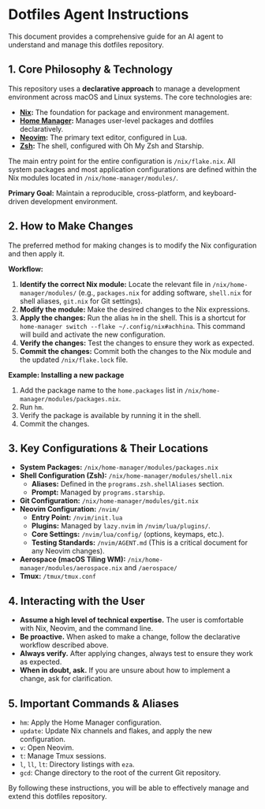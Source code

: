 # Dotfiles Agent Instructions

This document provides a comprehensive guide for an AI agent to understand and manage this dotfiles repository.

## 1. Core Philosophy & Technology

This repository uses a **declarative approach** to manage a development environment across macOS and Linux systems. The core technologies are:

-   **[Nix](https://nixos.org/):** The foundation for package and environment management.
-   **[Home Manager](https://github.com/nix-community/home-manager):** Manages user-level packages and dotfiles declaratively.
-   **[Neovim](https://neovim.io/):** The primary text editor, configured in Lua.
-   **[Zsh](https://www.zsh.org/):** The shell, configured with Oh My Zsh and Starship.

The main entry point for the entire configuration is `/nix/flake.nix`. All system packages and most application configurations are defined within the Nix modules located in `/nix/home-manager/modules/`.

**Primary Goal:** Maintain a reproducible, cross-platform, and keyboard-driven development environment.

## 2. How to Make Changes

The preferred method for making changes is to modify the Nix configuration and then apply it.

**Workflow:**

1.  **Identify the correct Nix module:** Locate the relevant file in `/nix/home-manager/modules/` (e.g., `packages.nix` for adding software, `shell.nix` for shell aliases, `git.nix` for Git settings).
2.  **Modify the module:** Make the desired changes to the Nix expressions.
3.  **Apply the changes:** Run the alias `hm` in the shell. This is a shortcut for `home-manager switch --flake ~/.config/nix#achhina`. This command will build and activate the new configuration.
4.  **Verify the changes:** Test the changes to ensure they work as expected.
5.  **Commit the changes:** Commit both the changes to the Nix module and the updated `/nix/flake.lock` file.

**Example: Installing a new package**

1.  Add the package name to the `home.packages` list in `/nix/home-manager/modules/packages.nix`.
2.  Run `hm`.
3.  Verify the package is available by running it in the shell.
4.  Commit the changes.

## 3. Key Configurations & Their Locations

-   **System Packages:** `/nix/home-manager/modules/packages.nix`
-   **Shell Configuration (Zsh):** `/nix/home-manager/modules/shell.nix`
    -   **Aliases:** Defined in the `programs.zsh.shellAliases` section.
    -   **Prompt:** Managed by `programs.starship`.
-   **Git Configuration:** `/nix/home-manager/modules/git.nix`
-   **Neovim Configuration:** `/nvim/`
    -   **Entry Point:** `/nvim/init.lua`
    -   **Plugins:** Managed by `lazy.nvim` in `/nvim/lua/plugins/`.
    -   **Core Settings:** `/nvim/lua/config/` (options, keymaps, etc.).
    -   **Testing Standards:** `/nvim/AGENT.md` (This is a critical document for any Neovim changes).
-   **Aerospace (macOS Tiling WM):** `/nix/home-manager/modules/aerospace.nix` and `/aerospace/`
-   **Tmux:** `/tmux/tmux.conf`

## 4. Interacting with the User

-   **Assume a high level of technical expertise.** The user is comfortable with Nix, Neovim, and the command line.
-   **Be proactive.** When asked to make a change, follow the declarative workflow described above.
-   **Always verify.** After applying changes, always test to ensure they work as expected.
-   **When in doubt, ask.** If you are unsure about how to implement a change, ask for clarification.

## 5. Important Commands & Aliases

-   `hm`: Apply the Home Manager configuration.
-   `update`: Update Nix channels and flakes, and apply the new configuration.
-   `v`: Open Neovim.
-   `t`: Manage Tmux sessions.
-   `l`, `ll`, `lt`: Directory listings with `eza`.
-   `gcd`: Change directory to the root of the current Git repository.

By following these instructions, you will be able to effectively manage and extend this dotfiles repository.
